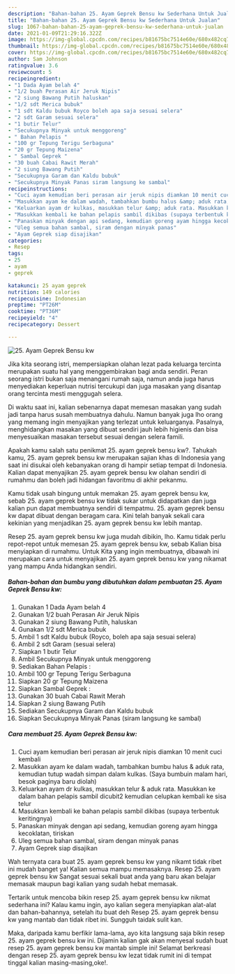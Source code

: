 ```yaml
---
description: "Bahan-bahan 25. Ayam Geprek Bensu kw Sederhana Untuk Jualan"
title: "Bahan-bahan 25. Ayam Geprek Bensu kw Sederhana Untuk Jualan"
slug: 1067-bahan-bahan-25-ayam-geprek-bensu-kw-sederhana-untuk-jualan
date: 2021-01-09T21:29:16.322Z
image: https://img-global.cpcdn.com/recipes/b81675bc7514e60e/680x482cq70/25-ayam-geprek-bensu-kw-foto-resep-utama.jpg
thumbnail: https://img-global.cpcdn.com/recipes/b81675bc7514e60e/680x482cq70/25-ayam-geprek-bensu-kw-foto-resep-utama.jpg
cover: https://img-global.cpcdn.com/recipes/b81675bc7514e60e/680x482cq70/25-ayam-geprek-bensu-kw-foto-resep-utama.jpg
author: Sam Johnson
ratingvalue: 3.6
reviewcount: 5
recipeingredient:
- "1 Dada Ayam belah 4"
- "1/2 buah Perasan Air Jeruk Nipis"
- "2 siung Bawang Putih haluskan"
- "1/2 sdt Merica bubuk"
- "1 sdt Kaldu bubuk Royco boleh apa saja sesuai selera"
- "2 sdt Garam sesuai selera"
- "1 butir Telur"
- "Secukupnya Minyak untuk menggoreng"
- " Bahan Pelapis "
- "100 gr Tepung Terigu Serbaguna"
- "20 gr Tepung Maizena"
- " Sambal Geprek "
- "30 buah Cabai Rawit Merah"
- "2 siung Bawang Putih"
- "Secukupnya Garam dan Kaldu bubuk"
- "Secukupnya Minyak Panas siram langsung ke sambal"
recipeinstructions:
- "Cuci ayam kemudian beri perasan air jeruk nipis diamkan 10 menit cuci kembali"
- "Masukkan ayam ke dalam wadah, tambahkan bumbu halus &amp; aduk rata, kemudian tutup wadah simpan dalam kulkas. (Saya bumbuin malam hari, besok paginya baru diolah)"
- "Keluarkan ayam dr kulkas, masukkan telur &amp; aduk rata. Masukkan ke dalam bahan pelapis sambil dicubit2 kemudian celupkan kembali ke sisa telur"
- "Masukkan kembali ke bahan pelapis sambil dikibas (supaya terbentuk keritingnya)"
- "Panaskan minyak dengan api sedang, kemudian goreng ayam hingga kecoklatan, tiriskan"
- "Uleg semua bahan sambal, siram dengan minyak panas"
- "Ayam Geprek siap disajikan"
categories:
- Resep
tags:
- 25
- ayam
- geprek

katakunci: 25 ayam geprek 
nutrition: 149 calories
recipecuisine: Indonesian
preptime: "PT26M"
cooktime: "PT36M"
recipeyield: "4"
recipecategory: Dessert

---
```



![25. Ayam Geprek Bensu kw](https://img-global.cpcdn.com/recipes/b81675bc7514e60e/680x482cq70/25-ayam-geprek-bensu-kw-foto-resep-utama.jpg)

Jika kita seorang istri, mempersiapkan olahan lezat pada keluarga tercinta merupakan suatu hal yang menggembirakan bagi anda sendiri. Peran seorang istri bukan saja menangani rumah saja, namun anda juga harus menyediakan keperluan nutrisi tercukupi dan juga masakan yang disantap orang tercinta mesti menggugah selera.

Di waktu  saat ini, kalian sebenarnya dapat memesan masakan yang sudah jadi tanpa harus susah membuatnya dahulu. Namun banyak juga lho orang yang memang ingin menyajikan yang terlezat untuk keluarganya. Pasalnya, menghidangkan masakan yang dibuat sendiri jauh lebih higienis dan bisa menyesuaikan masakan tersebut sesuai dengan selera famili. 



Apakah kamu salah satu penikmat 25. ayam geprek bensu kw?. Tahukah kamu, 25. ayam geprek bensu kw merupakan sajian khas di Indonesia yang saat ini disukai oleh kebanyakan orang di hampir setiap tempat di Indonesia. Kalian dapat menyajikan 25. ayam geprek bensu kw olahan sendiri di rumahmu dan boleh jadi hidangan favoritmu di akhir pekanmu.

Kamu tidak usah bingung untuk memakan 25. ayam geprek bensu kw, sebab 25. ayam geprek bensu kw tidak sukar untuk didapatkan dan juga kalian pun dapat membuatnya sendiri di tempatmu. 25. ayam geprek bensu kw dapat dibuat dengan beragam cara. Kini telah banyak sekali cara kekinian yang menjadikan 25. ayam geprek bensu kw lebih mantap.

Resep 25. ayam geprek bensu kw juga mudah dibikin, lho. Kamu tidak perlu repot-repot untuk memesan 25. ayam geprek bensu kw, sebab Kalian bisa menyiapkan di rumahmu. Untuk Kita yang ingin membuatnya, dibawah ini merupakan cara untuk menyajikan 25. ayam geprek bensu kw yang nikamat yang mampu Anda hidangkan sendiri.

<!--inarticleads1-->

##### Bahan-bahan dan bumbu yang dibutuhkan dalam pembuatan 25. Ayam Geprek Bensu kw:

1. Gunakan 1 Dada Ayam belah 4
1. Gunakan 1/2 buah Perasan Air Jeruk Nipis
1. Gunakan 2 siung Bawang Putih, haluskan
1. Gunakan 1/2 sdt Merica bubuk
1. Ambil 1 sdt Kaldu bubuk (Royco, boleh apa saja sesuai selera)
1. Ambil 2 sdt Garam (sesuai selera)
1. Siapkan 1 butir Telur
1. Ambil Secukupnya Minyak untuk menggoreng
1. Sediakan  Bahan Pelapis :
1. Ambil 100 gr Tepung Terigu Serbaguna
1. Siapkan 20 gr Tepung Maizena
1. Siapkan  Sambal Geprek :
1. Gunakan 30 buah Cabai Rawit Merah
1. Siapkan 2 siung Bawang Putih
1. Sediakan Secukupnya Garam dan Kaldu bubuk
1. Siapkan Secukupnya Minyak Panas (siram langsung ke sambal)




<!--inarticleads2-->

##### Cara membuat 25. Ayam Geprek Bensu kw:

1. Cuci ayam kemudian beri perasan air jeruk nipis diamkan 10 menit cuci kembali
1. Masukkan ayam ke dalam wadah, tambahkan bumbu halus &amp; aduk rata, kemudian tutup wadah simpan dalam kulkas. (Saya bumbuin malam hari, besok paginya baru diolah)
1. Keluarkan ayam dr kulkas, masukkan telur &amp; aduk rata. Masukkan ke dalam bahan pelapis sambil dicubit2 kemudian celupkan kembali ke sisa telur
1. Masukkan kembali ke bahan pelapis sambil dikibas (supaya terbentuk keritingnya)
1. Panaskan minyak dengan api sedang, kemudian goreng ayam hingga kecoklatan, tiriskan
1. Uleg semua bahan sambal, siram dengan minyak panas
1. Ayam Geprek siap disajikan




Wah ternyata cara buat 25. ayam geprek bensu kw yang nikamt tidak ribet ini mudah banget ya! Kalian semua mampu memasaknya. Resep 25. ayam geprek bensu kw Sangat sesuai sekali buat anda yang baru akan belajar memasak maupun bagi kalian yang sudah hebat memasak.

Tertarik untuk mencoba bikin resep 25. ayam geprek bensu kw nikmat sederhana ini? Kalau kamu ingin, ayo kalian segera menyiapkan alat-alat dan bahan-bahannya, setelah itu buat deh Resep 25. ayam geprek bensu kw yang mantab dan tidak ribet ini. Sungguh taidak sulit kan. 

Maka, daripada kamu berfikir lama-lama, ayo kita langsung saja bikin resep 25. ayam geprek bensu kw ini. Dijamin kalian gak akan menyesal sudah buat resep 25. ayam geprek bensu kw mantab simple ini! Selamat berkreasi dengan resep 25. ayam geprek bensu kw lezat tidak rumit ini di tempat tinggal kalian masing-masing,oke!.

